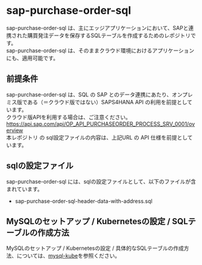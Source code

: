 # sap-purchase-order-sql 

sap-purchase-order-sql は、主にエッジアプリケーションにおいて、SAPと連携された購買発注データを保存するSQLテーブルを作成するためのレポジトリです。  
sap-purchase-order-sql は、そのままクラウド環境におけるアプリケーションにも、適用可能です。  

## 前提条件  
sap-purchase-order-sql は、SQL の SAP とのデータ連携にあたり、オンプレミス版である（＝クラウド版ではない）SAPS4HANA API の利用を前提としています。  
クラウド版APIを利用する場合は、ご注意ください。  
https://api.sap.com/api/OP_API_PURCHASEORDER_PROCESS_SRV_0001/overview     
本レポジトリ の sql設定ファイルの内容は、上記URL の API 仕様を前提としています。    

## sqlの設定ファイル

sap-purchase-order-sql には、sqlの設定ファイルとして、以下のファイルが含まれています。  

* sap-purchase-order-sql-header-data-with-address.sql

## MySQLのセットアップ / Kubernetesの設定 / SQLテーブルの作成方法

MySQLのセットアップ / Kubernetesの設定 / 具体的なSQLテーブルの作成方法、については、[mysql-kube](https://github.com/latonaio/mysql-kube)を参照ください。




